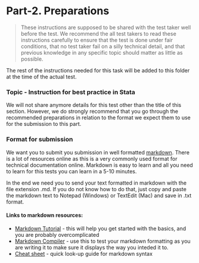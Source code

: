 # Part-2. Preparations
> These instructions are supposed to be shared with the test taker well before the test. We recommend the all test takers to read these instructions carefully to ensure that the test is done under fair conditions, that no test taker fail on a silly technical detail, and that previous knowledge in any specific topic should matter as little as possible.

The rest of the instructions needed for this task will be added to this folder at the time of the actual test.

### Topic - Instruction for best practice in Stata

We will not share anymore details for this test other than the title of this section. However, we do strongly recommend that you go through the recommended preparations in relation to the format we expect them to use for the submission to this part.

### Format for submission

We want you to submit you submission in well formatted [markdown](https://en.wikipedia.org/wiki/Markdown). There is a lot of resources online as this is a very commonly used format for technical documentation online. Markdown is easy to learn and all you need to learn for this tests you can learn in a 5-10 minutes.

In the end we need you to send your text formatted in markdown with the file extension .md. If you do not know how to do that, just copy and paste the markdown text to Notepad (Windows) or TextEdit (Mac) and save in .txt format.


#### Links to markdown resources:
* [Markdown Tutorial](http://agea.github.io/tutorial.md/) - this will help you get started with the basics, and you are probably overcomplicated
* [Markdown Compiler](https://dillinger.io/) - use this to test your markdown formatting as you are writing it to make sure it displays the way you inteded it to.
* [Cheat sheet](https://github.com/adam-p/markdown-here/wiki/Markdown-Cheatsheet) - quick look-up guide for markdown syntax
